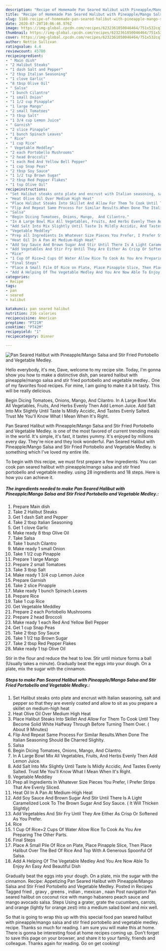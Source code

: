 ```yaml
---
description: "Recipe of Homemade Pan Seared Halibut with Pineapple/Mango Salsa and Stir Fried Portobello and Vegetable Medley."
title: "Recipe of Homemade Pan Seared Halibut with Pineapple/Mango Salsa and Stir Fried Portobello and Vegetable Medley."
slug: 5188-recipe-of-homemade-pan-seared-halibut-with-pineapple-mango-salsa-and-stir-fried-portobello-and-vegetable-medley
date: 2020-07-28T10:06:46.976Z
image: https://img-global.cpcdn.com/recipes/6232361050046464/751x532cq70/pan-seared-halibut-with-pineapplemango-salsa-and-stir-fried-portobello-and-vegetable-medley-recipe-main-photo.jpg
thumbnail: https://img-global.cpcdn.com/recipes/6232361050046464/751x532cq70/pan-seared-halibut-with-pineapplemango-salsa-and-stir-fried-portobello-and-vegetable-medley-recipe-main-photo.jpg
cover: https://img-global.cpcdn.com/recipes/6232361050046464/751x532cq70/pan-seared-halibut-with-pineapplemango-salsa-and-stir-fried-portobello-and-vegetable-medley-recipe-main-photo.jpg
author: Nettie Sullivan
ratingvalue: 4.4
reviewcount: 45780
recipeingredient:
- " Main dish"
- "2 Halibut Steaks"
- "1 dash Salt and Pepper"
- "2 tbsp Italian Seasoning"
- "1 clove Garlic"
- "8 tbsp Olive Oil"
- " Salsa"
- "1 bunch Cilantro"
- "1 small Onion"
- "1 1/2 cup Pinapple"
- "1 large Mango"
- "2 small Tomatoes"
- "3 tbsp Salt"
- "1 3/4 cup Lemon Juice"
- " Garnish"
- "2 slice Pinapple"
- "1 bunch Spinach Leaves"
- " Rice"
- "1 cup Rice"
- " Vegetable Meddley"
- "2 each Portobello Mushrooms"
- "2 head Broccoli"
- "1 each Red And Yellow Bell Pepper"
- "1 cup Snap Peas"
- "2 tbsp Soy Sauce"
- "1 1/2 tsp Brown Sugar"
- "2 tbsp Red Pepper Flakes"
- "1 tsp Olive Oil"
recipeinstructions:
- "Set Halibut steaks onto plate and encrust with Italian seasoning, salt and pepper so that they are evenly coated and allow to sit as you prepare a skillet on medium-high heat"
- "Heat Olive Oil Over Medium High Heat"
- "Place Halibut Steaks Into Skillet And Allow For Them To Cook Until They Become Solid White Halfway Through Before Turning Them Over. ( About 9 Minutes)"
- "Flip And Repeat Same Process For Similar Results.When Done The Italian Seasoning Should Be Charred Slighlty."
- "Salsa"
- "Begin Dicing Tomatoes, Onions, Mango,  And Cilantro."
- "In A Large Bowl Mix All Vegetables, Fruits, And Herbs Evenly Then Add Lemon Juice."
- "Add Salt Into Mix Slightly Until Taste Is Mildly Accidic, And Tastes Evenly Salted.  Trust Me You&#39;ll Know What I Mean When It&#39;s Right."
- "Vegetable Meddley"
- "Prep all Ingredients In Whatever Size Pieces You Prefer, I Prefer Strips That Are Evenly Sliced."
- "Heat Oil In A Pan At Medium-High Heat"
- "Add Soy Sauce And Brown Sugar And Stir Until There Is A Light Caramelized Look To The Brown Sugar And Soy Sauce. ( It Will Thicken Slightly)"
- "Add Vegetables And Stir Fry Until They Are Either As Crisp Or Softened As You Prefer."
- "Rice"
- "1 Cup Of Rice=2 Cups Of Water Allow Rice To Cook As You Are Preparing The Other Parts."
- "Final Steps"
- "Place A Small Pile Of Rice on Plate, Place Pinapple Slice, Then Place Halibut Over The Bed Of Rice And Top With A Generous Spoonful Of Salsa."
- "Add A Helping Of The Vegetable Medley And You Are Now Able To Enjoy An Easy And Beautiful Dish"
categories:
- Recipe
tags:
- pan
- seared
- halibut

katakunci: pan seared halibut 
nutrition: 216 calories
recipecuisine: American
preptime: "PT21M"
cooktime: "PT42M"
recipeyield: "1"
recipecategory: Dinner

---
```



![Pan Seared Halibut with Pineapple/Mango Salsa and Stir Fried Portobello and Vegetable Medley.](https://img-global.cpcdn.com/recipes/6232361050046464/751x532cq70/pan-seared-halibut-with-pineapplemango-salsa-and-stir-fried-portobello-and-vegetable-medley-recipe-main-photo.jpg)

Hello everybody, it's me, Dave, welcome to my recipe site. Today, I'm gonna show you how to make a distinctive dish, pan seared halibut with pineapple/mango salsa and stir fried portobello and vegetable medley.. One of my favorites food recipes. For mine, I am going to make it a bit tasty. This will be really delicious.

Begin Dicing Tomatoes, Onions, Mango, And Cilantro. In A Large Bowl Mix All Vegetables, Fruits, And Herbs Evenly Then Add Lemon Juice. Add Salt Into Mix Slightly Until Taste Is Mildly Accidic, And Tastes Evenly Salted. Trust Me You&#39;ll Know What I Mean When It&#39;s Right.

Pan Seared Halibut with Pineapple/Mango Salsa and Stir Fried Portobello and Vegetable Medley. is one of the most favored of current trending meals in the world. It's simple, it's fast, it tastes yummy. It's enjoyed by millions every day. They're nice and they look wonderful. Pan Seared Halibut with Pineapple/Mango Salsa and Stir Fried Portobello and Vegetable Medley. is something which I've loved my entire life.


To begin with this recipe, we must first prepare a few ingredients. You can cook pan seared halibut with pineapple/mango salsa and stir fried portobello and vegetable medley. using 28 ingredients and 18 steps. Here is how you can achieve it.

<!--inarticleads1-->

##### The ingredients needed to make Pan Seared Halibut with Pineapple/Mango Salsa and Stir Fried Portobello and Vegetable Medley.:

1. Prepare  Main dish
1. Take 2 Halibut Steaks
1. Get 1 dash Salt and Pepper
1. Take 2 tbsp Italian Seasoning
1. Get 1 clove Garlic
1. Make ready 8 tbsp Olive Oil
1. Take  Salsa
1. Take 1 bunch Cilantro
1. Make ready 1 small Onion
1. Take 1 1/2 cup Pinapple
1. Prepare 1 large Mango
1. Prepare 2 small Tomatoes
1. Take 3 tbsp Salt
1. Make ready 1 3/4 cup Lemon Juice
1. Prepare  Garnish
1. Take 2 slice Pinapple
1. Make ready 1 bunch Spinach Leaves
1. Prepare  Rice
1. Take 1 cup Rice
1. Get  Vegetable Meddley
1. Prepare 2 each Portobello Mushrooms
1. Prepare 2 head Broccoli
1. Make ready 1 each Red And Yellow Bell Pepper
1. Get 1 cup Snap Peas
1. Take 2 tbsp Soy Sauce
1. Take 1 1/2 tsp Brown Sugar
1. Take 2 tbsp Red Pepper Flakes
1. Make ready 1 tsp Olive Oil


Stir in the flour and reduce the heat to low. Stir until mixture forms a ball (Usually takes a minute). Gradually beat the eggs into your dough. On a plate, mix the sugar with the cinnamon. 

<!--inarticleads2-->

##### Steps to make Pan Seared Halibut with Pineapple/Mango Salsa and Stir Fried Portobello and Vegetable Medley.:

1. Set Halibut steaks onto plate and encrust with Italian seasoning, salt and pepper so that they are evenly coated and allow to sit as you prepare a skillet on medium-high heat
1. Heat Olive Oil Over Medium High Heat
1. Place Halibut Steaks Into Skillet And Allow For Them To Cook Until They Become Solid White Halfway Through Before Turning Them Over. ( About 9 Minutes)
1. Flip And Repeat Same Process For Similar Results.When Done The Italian Seasoning Should Be Charred Slighlty.
1. Salsa
1. Begin Dicing Tomatoes, Onions, Mango,  And Cilantro.
1. In A Large Bowl Mix All Vegetables, Fruits, And Herbs Evenly Then Add Lemon Juice.
1. Add Salt Into Mix Slightly Until Taste Is Mildly Accidic, And Tastes Evenly Salted.  Trust Me You&#39;ll Know What I Mean When It&#39;s Right.
1. Vegetable Meddley
1. Prep all Ingredients In Whatever Size Pieces You Prefer, I Prefer Strips That Are Evenly Sliced.
1. Heat Oil In A Pan At Medium-High Heat
1. Add Soy Sauce And Brown Sugar And Stir Until There Is A Light Caramelized Look To The Brown Sugar And Soy Sauce. ( It Will Thicken Slightly)
1. Add Vegetables And Stir Fry Until They Are Either As Crisp Or Softened As You Prefer.
1. Rice
1. 1 Cup Of Rice=2 Cups Of Water Allow Rice To Cook As You Are Preparing The Other Parts.
1. Final Steps
1. Place A Small Pile Of Rice on Plate, Place Pinapple Slice, Then Place Halibut Over The Bed Of Rice And Top With A Generous Spoonful Of Salsa.
1. Add A Helping Of The Vegetable Medley And You Are Now Able To Enjoy An Easy And Beautiful Dish


Gradually beat the eggs into your dough. On a plate, mix the sugar with the cinnamon. Recipe: Appetizing Pan Seared Halibut with Pineapple/Mango Salsa and Stir Fried Portobello and Vegetable Medley. Posted in Recipes Tagged fried , gravy , greens , indian , mexican , naan Post navigation Pan seared halibut on coconut rice with mango habanero peach sauce and mango avocado salsa. Steps Using a grater, grate the cucumbers, carrots, and orange (lightly for orange zest) into a medium salad bowl and mix well. 

So that is going to wrap this up with this special food pan seared halibut with pineapple/mango salsa and stir fried portobello and vegetable medley. recipe. Thanks so much for reading. I am sure you will make this at home. There is gonna be interesting food at home recipes coming up. Don't forget to save this page on your browser, and share it to your family, friends and colleague. Thanks again for reading. Go on get cooking!
